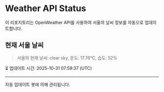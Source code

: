 
# Weather API Status

이 리포지토리는 OpenWeather API를 사용하여 서울의 날씨 정보를 자동으로 업데이트합니다.

## 현재 서울 날씨
> 서울의 현재 날씨: clear sky, 온도: 17.76°C, 습도: 52%

⏳ 업데이트 시간: 2025-10-31 07:59:37 (UTC)

---
자동 업데이트 봇에 의해 관리됩니다.

